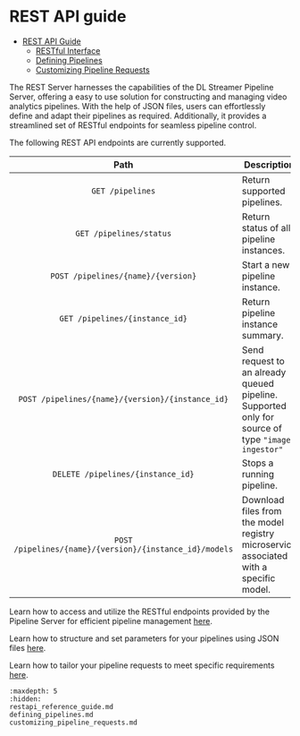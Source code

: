 # REST API guide


* [REST API Guide](#rest-api-guide)
    - [RESTful Interface](../../../api-reference.md)
    - [Defining Pipelines](./defining_pipelines.md)
    - [Customizing Pipeline Requests](./customizing_pipeline_requests.md)

The REST Server harnesses the capabilities of the DL Streamer Pipeline Server, offering a easy to use solution for constructing and managing video analytics pipelines. With the help of JSON files, users can effortlessly define and adapt their pipelines as required. Additionally, it provides a streamlined set of RESTful endpoints for seamless pipeline control.

The following REST API endpoints are currently supported.

|      Path           |                                 Description                     |
| :-----------------: | ----------------------------------------------------------------|
| `GET /pipelines`                            | Return supported pipelines.             |
| `GET /pipelines/status`                     | Return status of all pipeline instances.|
| `POST /pipelines/{name}/{version}`          | Start a new pipeline instance.          |
| `GET /pipelines/{instance_id}`              | Return pipeline instance summary.       |
| `POST /pipelines/{name}/{version}/{instance_id}`  | Send request to an already queued pipeline. Supported only for source of type `"image-ingestor"`       |
| `DELETE /pipelines/{instance_id}`           | Stops a running pipeline.               |
| `POST /pipelines/{name}/{version}/{instance_id}/models`     | Download files from the model registry microservice associated with a specific model.               |

Learn how to access and utilize the RESTful endpoints provided by the Pipeline Server for efficient pipeline management [here](../../../api-reference.md).

Learn how to structure and set parameters for your pipelines using JSON files [here](./defining_pipelines.md).

Learn how to tailor your pipeline requests to meet specific requirements [here](./customizing_pipeline_requests.md).

```{toctree}
:maxdepth: 5
:hidden:
restapi_reference_guide.md
defining_pipelines.md
customizing_pipeline_requests.md
```
   
